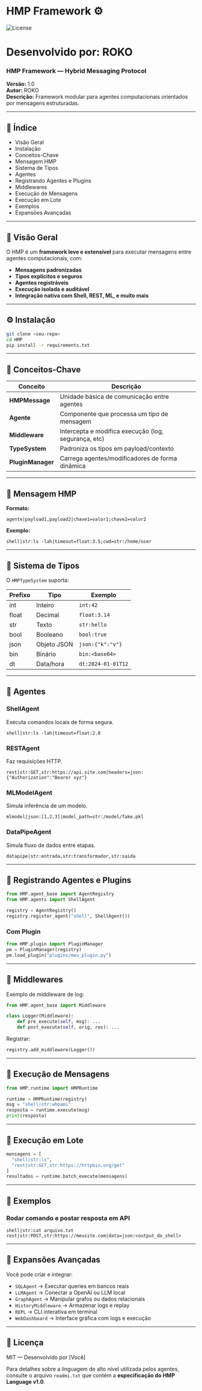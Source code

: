 # HMP Framework ⚙️

![License](https://img.shields.io/badge/license-MIT-blue.svg)

# Desenvolvido por: ROKO

### HMP Framework — Hybrid Messaging Protocol

**Versão:** 1.0  
**Autor:** ROKO  
**Descrição:** Framework modular para agentes computacionais orientados por mensagens estruturadas.

---

## 📘 Índice

- Visão Geral
- Instalação
- Conceitos-Chave
- Mensagem HMP
- Sistema de Tipos
- Agentes
- Registrando Agentes e Plugins
- Middlewares
- Execução de Mensagens
- Execução em Lote
- Exemplos
- Expansões Avançadas

---

## 📌 Visão Geral

O HMP é um **framework leve e extensível** para executar mensagens entre agentes computacionais, com:
- **Mensagens padronizadas**
- **Tipos explícitos e seguros**
- **Agentes registráveis**
- **Execução isolada e auditável**
- **Integração nativa com Shell, REST, ML, e muito mais**

---

## ⚙️ Instalação

```bash
git clone <seu-repo>
cd HMP
pip install -r requirements.txt
```

---

## 🧩 Conceitos-Chave

| Conceito       | Descrição |
|----------------|-----------|
| **HMPMessage** | Unidade básica de comunicação entre agentes |
| **Agente**     | Componente que processa um tipo de mensagem |
| **Middleware** | Intercepta e modifica execução (log, segurança, etc) |
| **TypeSystem** | Padroniza os tipos em payload/contexto |
| **PluginManager** | Carrega agentes/modificadores de forma dinâmica |

---

## 📨 Mensagem HMP

**Formato:**

```text
agente|payload1,payload2|chave1=valor1;chave2=valor2
```

**Exemplo:**
```text
shell|str:ls -lah|timeout=float:3.5;cwd=str:/home/user
```

---

## 🔢 Sistema de Tipos

O `HMPTypeSystem` suporta:

| Prefixo | Tipo        | Exemplo             |
|---------|-------------|---------------------|
| int     | Inteiro     | `int:42`            |
| float   | Decimal     | `float:3.14`        |
| str     | Texto       | `str:hello`         |
| bool    | Booleano    | `bool:true`         |
| json    | Objeto JSON | `json:{"k":"v"}`    |
| bin     | Binário     | `bin:<base64>`      |
| dt      | Data/hora   | `dt:2024-01-01T12`  |

---

## 🤖 Agentes

### ShellAgent
Executa comandos locais de forma segura.

```text
shell|str:ls -lah|timeout=float:2.0
```

### RESTAgent
Faz requisições HTTP.

```text
rest|str:GET,str:https://api.site.com|headers=json:{"Authorization":"Bearer xyz"}
```

### MLModelAgent
Simula inferência de um modelo.

```text
mlmodel|json:[1,2,3]|model_path=str:/model/fake.pkl
```

### DataPipeAgent
Simula fluxo de dados entre etapas.

```text
datapipe|str:entrada,str:transformador,str:saida
```

---

## 🧠 Registrando Agentes e Plugins

```python
from HMP.agent_base import AgentRegistry
from HMP.agents import ShellAgent

registry = AgentRegistry()
registry.register_agent("shell", ShellAgent())
```

### Com Plugin

```python
from HMP.plugin import PluginManager
pm = PluginManager(registry)
pm.load_plugin("plugins/meu_plugin.py")
```

---

## 🧱 Middlewares

Exemplo de middleware de log:

```python
from HMP.agent_base import Middleware

class Logger(Middleware):
    def pre_execute(self, msg): ...
    def post_execute(self, orig, res): ...
```

Registrar:
```python
registry.add_middleware(Logger())
```

---

## 🧪 Execução de Mensagens

```python
from HMP.runtime import HMPRuntime

runtime = HMPRuntime(registry)
msg = "shell|str:whoami"
resposta = runtime.execute(msg)
print(resposta)
```

---

## 📂 Execução em Lote

```python
mensagens = [
  "shell|str:ls",
  "rest|str:GET,str:https://httpbin.org/get"
]
resultados = runtime.batch_execute(mensagens)
```

---

## 🧪 Exemplos

### Rodar comando e postar resposta em API

```text
shell|str:cat arquivo.txt
rest|str:POST,str:https://meusite.com|data=json:<output_do_shell>
```

---

## 🚀 Expansões Avançadas

Você pode criar e integrar:

- `SQLAgent` → Executar queries em bancos reais
- `LLMAgent` → Conectar a OpenAI ou LLM local
- `GraphAgent` → Manipular grafos ou dados relacionais
- `HistoryMiddleware` → Armazenar logs e replay
- `REPL` → CLI interativa em terminal
- `WebDashboard` → Interface gráfica com logs e execução

---

## 🧾 Licença

MIT — Desenvolvido por [Você]

Para detalhes sobre a linguagem de alto nível utilizada pelos agentes,
consulte o arquivo `readmi.txt` que contém a **especificação do HMP
Language v1.0**.

